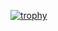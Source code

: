 [![trophy](https://github-profile-trophy.vercel.app/?username=sudhansu143)](https://github.com/sudhansu143/github-profile-trophy)

